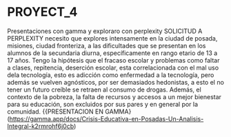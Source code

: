 # PROYECT_4
Presentaciones con gamma y exploraro con perplexity
SOLICITUD A PERPLEXITY
necesito que explores intensamente en la ciudad de posada, misiones, ciudad fronteriza, a las dificultades que se presentan en los alumnos de la secundaria diurna, específicamente en rango etario de 13 a 17 años. Tengo la hipótesis que el  fracaso escolar y problemas como faltar a clases, repitencia, deserción escolar, esta correlacionada con el mal uso dela tecnología, esto es adicción como enfermedad a la tecnología, pero además se vuelven agnósticos, por ser demasiados  hedonistas, a esto el no tener un futuro creíble se retraen al consumo de drogas.  Además, el contexto de la pobreza, la falta de recursos y accesos a un mejor bienestar para su educación, son excluidos por sus pares y en general por la comunidad.
{{PRESENTACION EN GAMMA}(https://gamma.app/docs/Crisis-Educativa-en-Posadas-Un-Analisis-Integral-k2rmrohf6j0cb)

